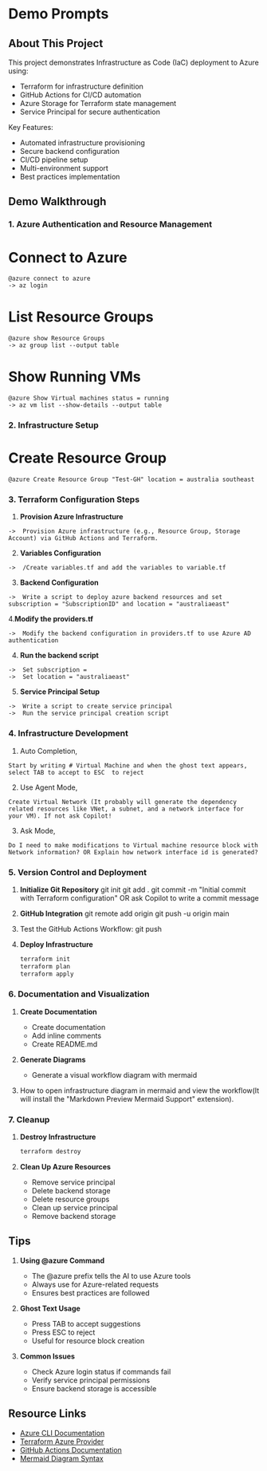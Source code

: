 # Demo Prompts

## About This Project
This project demonstrates Infrastructure as Code (IaC) deployment to Azure using:
- Terraform for infrastructure definition
- GitHub Actions for CI/CD automation
- Azure Storage for Terraform state management
- Service Principal for secure authentication

Key Features:
- Automated infrastructure provisioning
- Secure backend configuration
- CI/CD pipeline setup
- Multi-environment support
- Best practices implementation

## Demo Walkthrough

### 1. Azure Authentication and Resource Management
# Connect to Azure
```
@azure connect to azure
-> az login
```

# List Resource Groups
```
@azure show Resource Groups
-> az group list --output table
```
# Show Running VMs
```
@azure Show Virtual machines status = running
-> az vm list --show-details --output table
```
### 2. Infrastructure Setup

# Create Resource Group
```
@azure Create Resource Group "Test-GH" location = australia southeast
```

### 3. Terraform Configuration Steps

1. **Provision Azure Infrastructure**
```
->  Provision Azure infrastructure (e.g., Resource Group, Storage Account) via GitHub Actions and Terraform.
   ```
2. **Variables Configuration**
```
->  /Create variables.tf and add the variables to variable.tf
   ``` 
3. **Backend Configuration**
```
->  Write a script to deploy azure backend resources and set subscription = "SubscriptionID" and location = "australiaeast"
   ```
4.**Modify the providers.tf**
```
->  Modify the backend configuration in providers.tf to use Azure AD authentication
```
4. **Run the backend script**
```
->  Set subscription = 
->  Set location = "australiaeast"
   ```
5. **Service Principal Setup**
```
->  Write a script to create service principal
->  Run the service principal creation script
   ```
### 4. Infrastructure Development

1. Auto Completion, 
```
Start by writing # Virtual Machine and when the ghost text appears, select TAB to accept to ESC  to reject
   ```
2. Use Agent Mode, 
```
Create Virtual Network (It probably will generate the dependency related resources like VNet, a subnet, and a network interface for your VM). If not ask Copilot!
   ```
3. Ask Mode, 
```
Do I need to make modifications to Virtual machine resource block with Network information? OR Explain how network interface id is generated?
   ```
### 5. Version Control and Deployment

1. **Initialize Git Repository**
   git init
   git add .
   git commit -m "Initial commit with Terraform configuration" OR ask Copilot to write  a commit message

2. **GitHub Integration**
   git remote add origin <your-github-repo-url>
   git push -u origin main

3. Test the GitHub Actions Workflow:
   git push

4. **Deploy Infrastructure**
   ```bash
   terraform init
   terraform plan
   terraform apply
   ```
   
### 6. Documentation and Visualization

1. **Create Documentation**
   - Create documentation
   - Add inline comments
   - Create README.md

2. **Generate Diagrams**
   - Generate a visual workflow diagram with mermaid

3. How to open infrastructure diagram in mermaid and view the workflow(It will install the "Markdown Preview Mermaid Support" extension).

### 7. Cleanup

1. **Destroy Infrastructure**
   ```bash
   terraform destroy
   ```

2. **Clean Up Azure Resources**
   - Remove service principal
   - Delete backend storage
   - Delete resource groups
   - Clean up service principal
   - Remove backend storage

## Tips

1. **Using @azure Command**
   - The @azure prefix tells the AI to use Azure tools
   - Always use for Azure-related requests
   - Ensures best practices are followed

2. **Ghost Text Usage**
   - Press TAB to accept suggestions
   - Press ESC to reject
   - Useful for resource block creation

3. **Common Issues**
   - Check Azure login status if commands fail
   - Verify service principal permissions
   - Ensure backend storage is accessible

## Resource Links

- [Azure CLI Documentation](https://docs.microsoft.com/cli/azure)
- [Terraform Azure Provider](https://registry.terraform.io/providers/hashicorp/azurerm/latest/docs)
- [GitHub Actions Documentation](https://docs.github.com/actions)
- [Mermaid Diagram Syntax](https://mermaid-js.github.io/mermaid/#/)
